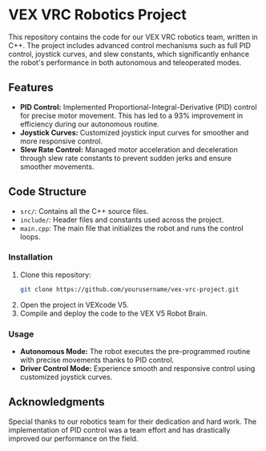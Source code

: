 # VEX VRC Robotics Project

This repository contains the code for our VEX VRC robotics team, written in C++. The project includes advanced control mechanisms such as full PID control, joystick curves, and slew constants, which significantly enhance the robot's performance in both autonomous and teleoperated modes.

## Features

- **PID Control:** Implemented Proportional-Integral-Derivative (PID) control for precise motor movement. This has led to a 93% improvement in efficiency during our autonomous routine.
- **Joystick Curves:** Customized joystick input curves for smoother and more responsive control.
- **Slew Rate Control:** Managed motor acceleration and deceleration through slew rate constants to prevent sudden jerks and ensure smoother movements.

## Code Structure

- `src/`: Contains all the C++ source files.
- `include/`: Header files and constants used across the project.
- `main.cpp`: The main file that initializes the robot and runs the control loops.

### Installation

1. Clone this repository:
    ```bash
    git clone https://github.com/yourusername/vex-vrc-project.git
    ```
2. Open the project in VEXcode V5.
3. Compile and deploy the code to the VEX V5 Robot Brain.

### Usage

- **Autonomous Mode:** The robot executes the pre-programmed routine with precise movements thanks to PID control.
- **Driver Control Mode:** Experience smooth and responsive control using customized joystick curves.

## Acknowledgments

Special thanks to our robotics team for their dedication and hard work. The implementation of PID control was a team effort and has drastically improved our performance on the field.

